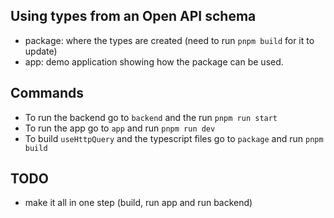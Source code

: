 ## Using types from an Open API schema

- package: where the types are created (need to run `pnpm build` for it to update)
- app: demo application showing how the package can be used.

## Commands

- To run the backend go to `backend` and the run `pnpm run start`
- To run the app go to `app` and run `pnpm run dev`
- To build `useHttpQuery` and the typescript files go to `package` and run `pnpm build`

## TODO

- make it all in one step (build, run app and run backend)
